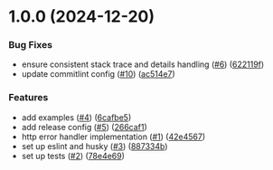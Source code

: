 # 1.0.0 (2024-12-20)


### Bug Fixes

* ensure consistent stack trace and details handling ([#6](https://github.com/junjie-w/handle-http-errors/issues/6)) ([622119f](https://github.com/junjie-w/handle-http-errors/commit/622119fa7de2fecd8ba397b43bd11385c2cf33ac))
* update commitlint config ([#10](https://github.com/junjie-w/handle-http-errors/issues/10)) ([ac514e7](https://github.com/junjie-w/handle-http-errors/commit/ac514e79d0b71e969b1ab573c3e9903cbb03b86d))


### Features

* add examples ([#4](https://github.com/junjie-w/handle-http-errors/issues/4)) ([6cafbe5](https://github.com/junjie-w/handle-http-errors/commit/6cafbe5a465ecd9a7e5e3f14854d1816d035f510))
* add release config ([#5](https://github.com/junjie-w/handle-http-errors/issues/5)) ([266caf1](https://github.com/junjie-w/handle-http-errors/commit/266caf10d7a05ac446431af454e1c73a5c89b2bb))
* http error handler implementation ([#1](https://github.com/junjie-w/handle-http-errors/issues/1)) ([42e4567](https://github.com/junjie-w/handle-http-errors/commit/42e4567bba1e650ae691fe761b1b53a0eb80ccc1))
* set up eslint and husky ([#3](https://github.com/junjie-w/handle-http-errors/issues/3)) ([887334b](https://github.com/junjie-w/handle-http-errors/commit/887334b6f24fb1c36892c71de256493710a6b68b))
* set up tests ([#2](https://github.com/junjie-w/handle-http-errors/issues/2)) ([78e4e69](https://github.com/junjie-w/handle-http-errors/commit/78e4e69e869c5969e39e8d26f28f14c25a669e75))

